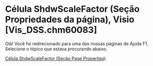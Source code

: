 
# Célula ShdwScaleFactor (Seção Propriedades da página), Visio [Vis_DSS.chm60083]

Olá! Você foi redirecionado para uma das nossas páginas de Ajuda F1. Selecione o tópico que estava procurando abaixo.

[Célula ShdwScaleFactor (Seção Page Properties)](http://msdn.microsoft.com/library/10979706-6dfe-5241-e862-3f94716d14fa%28Office.15%29.aspx)
